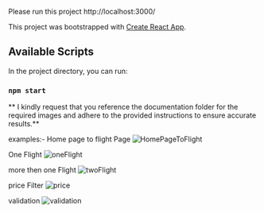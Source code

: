 Please run this project http://localhost:3000/

This project was bootstrapped with [Create React App](https://github.com/facebook/create-react-app).

## Available Scripts

In the project directory, you can run:

### `npm start`

** I kindly request that you reference the documentation folder for the required images and adhere to the provided instructions to ensure accurate results.**

examples:- 
Home page to flight Page
![HomePageToFlight](https://github.com/LeminGhori/aertrip/assets/113108356/3afd529e-0c23-4d99-8fba-908dc0733d83)

One Flight
![oneFlight](https://github.com/LeminGhori/aertrip/assets/113108356/eafdf70f-9c3f-42af-809f-46f4701f8f58)

more then one Flight
![twoFlight](https://github.com/LeminGhori/aertrip/assets/113108356/8eef5fd0-eca1-40ac-96c2-7283808924dd)

price Filter 
![price](https://github.com/LeminGhori/aertrip/assets/113108356/6509efe0-6ee7-4c4c-b529-ee19f0fd63ce)

validation 
![validation](https://github.com/LeminGhori/aertrip/assets/113108356/48fd5042-a0ce-401b-b34c-0d70c5048fb2)

